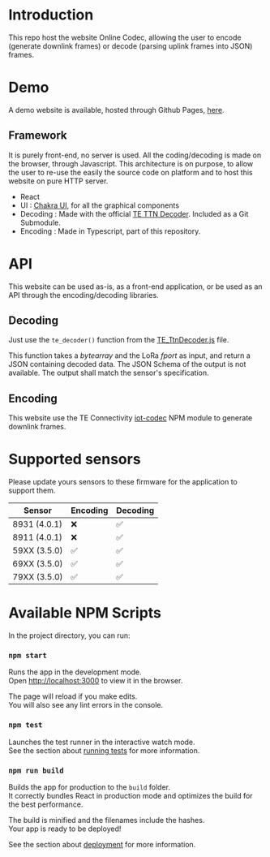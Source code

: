 # Introduction 

This repo host the website Online Codec, allowing the user to encode (generate downlink frames) or decode (parsing uplink frames into JSON) frames. 

# Demo

A demo website is available, hosted through Github Pages, [here](https://teconnectivity.github.io/online-codec/).



## Framework

It is purely front-end, no server is used. All the coding/decoding is made on the browser, through Javascript. This architecture is on purpose, to allow the user to re-use the easily the source code on platform and to host this website on pure HTTP server.

- React
- UI : [Chakra UI](https://v2.chakra-ui.com/), for all the graphical components
- Decoding : Made with the official [TE TTN Decoder](https://github.com/TEConnectivity/ttn-decoder). Included as a Git Submodule.
- Encoding : Made in Typescript, part of this repository.


# API

This website can be used as-is, as a front-end application, or be used as an API through the encoding/decoding libraries. 

## Decoding

Just use the ```te_decoder()``` function from the [TE_TtnDecoder.js](src/submodules/ttn-payload-formater/TnnJsDecoder/TE_TtnDecoder.js) file.  

This function takes a *bytearray*  and the LoRa *fport* as input, and return a JSON containing decoded data. The JSON Schema of the output is not available. The output shall match the sensor's specification.

## Encoding 

This website use the TE Connectivity [iot-codec](https://github.com/TEConnectivity/iot-codec) NPM module to generate downlink frames.

# Supported sensors

Please update yours sensors to these firmware for the application to support them.

| Sensor        | Encoding | Decoding |
| ------------- | -------- | -------- |
| 8931  (4.0.1) | ❌        | ✅        |
| 8911  (4.0.1) | ❌        | ✅        |
| 59XX  (3.5.0) | ✅        | ✅        |
| 69XX  (3.5.0) | ✅        | ✅        |
| 79XX  (3.5.0) | ✅        | ✅        |



# Available NPM Scripts

In the project directory, you can run:

### `npm start`

Runs the app in the development mode.<br /> Open
[http://localhost:3000](http://localhost:3000) to view it in the browser.

The page will reload if you make edits.<br /> You will also see any lint errors
in the console.

### `npm test`

Launches the test runner in the interactive watch mode.<br /> See the section
about
[running tests](https://facebook.github.io/create-react-app/docs/running-tests)
for more information.

### `npm run build`

Builds the app for production to the `build` folder.<br /> It correctly bundles
React in production mode and optimizes the build for the best performance.

The build is minified and the filenames include the hashes.<br /> Your app is
ready to be deployed!

See the section about
[deployment](https://facebook.github.io/create-react-app/docs/deployment) for
more information.

